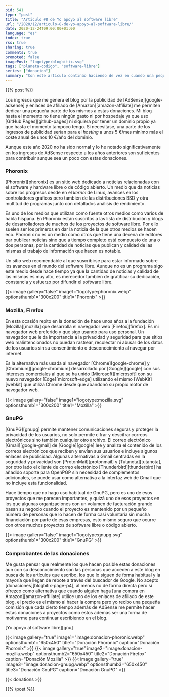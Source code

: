 ```yaml
---
pid: 541
type: "post"
title: "Artículo #8 de Yo apoyo al software libre"
url: "/2020/12/articulo-8-de-yo-apoyo-al-software-libre/"
date: 2020-12-24T09:00:00+01:00
language: "es"
index: true
rss: true
sharing: true
comments: true
promoted: false
imagePost: "logotype:blogbitix.svg"
tags: ["planeta-codigo", "software-libre"]
series: ["donacion"]
summary: "Con este artículo continúo haciendo de vez en cuando una pequeña donación a algunos programas que utilizo habitualmente y proyectos que me parecen importántes e útiles con la intención de apoyar su desarrollo aunque sean cantidades pequeñas. Este es ya el octavo artículo de donación que escribo y poco a poco las cantidades que he donado ya empiezan a ser respetables."
---
```


{{% post %}}

Los ingresos que me genera el blog por la publicidad de [AdSense][google-adsense] y enlaces de afiliado de [Amazon][amazon-affiliate] me permiten dedicar una pequeña parte de los mismos a estas donaciones. Mi blog hasta el momento no tiene ningún gasto ni por hospedaje ya que uso [GitHub Pages][github-pages] ni siquiera por tener un dominio propio ya que hasta el momento tampoco tengo. Si necesitase, una parte de los ingresos de publicidad serían para el _hosting_ a unos 5 €/mes mínimo más el coste anual de unos 10 €/año del dominio.

Aunque este año 2020 no ha sido normal y lo he notado significativamente en los ingresos de AdSense respecto a los años anteriores son suficientes para contribuir aunque sea un poco con estas donaciones.

### Phoronix

[Phoronix][phoronix] es un sitio web dedicado a noticias relacionadas con el software y hardware libre o de código abierto. Un medio que da noticias sobre los progresos desde en el _kernel_ de Linux, avances en los controladores gráficos pero también de las distribuciones BSD y otra multitud de programas junto con detallados análisis de rendimiento.

Es uno de los medios que utilizan como fuente otros medios como varios de habla hispana. En Phoronix están suscritos a las lista de distribución y blogs de desarrolladores de muchos de los proyectos de software libre. Por ello suelen ser los primeros en dar la noticia de la que otros medios se hacen eco. Phoronix no es un medio como otros que tiene una decena de editores par publicar noticias sino que a tiempo completo está compuesto de una o dos personas, por la cantidad de noticias que publican y calidad de las mismas el trabajo de información que hacen es notable.

Un sitio web recomendable al que suscribirse para estar informado sobre los avances en el mundo del software libre. Aunque no es un programa sigo este medio desde hace tiempo ya que la cantidad de noticias y calidad de las mismas es muy alto, es merecedor también de gratificar su dedicación, constancia y esfuerzo por difundir el software libre.

{{< image
    gallery="false"
    image1="logotype:phoronix.webp" optionsthumb1="300x200" title1="Phoronix" >}}

### Mozilla, Firefox

En esta ocasión repito en la donación de hace unos años a la fundación [Mozilla][mozilla] que desarrolla el navegador web [Firefox][firefox]. Es mi navegador web preferido y que sigo usando para uso personal. Un navegador que le da importancia a la privacidad y seguridad para que sitios web malintencionados no puedan rastrear, recolectar ni abusar de los datos de los usuarios sin su consentimiento o desconocimiento al navegar por internet.

Es la alternativa más usada al navegador [Chrome][google-chrome] y [Chromium][google-chromium] desarrollado por [Google][google] con sus intereses comerciales al que se ha unido [Microsoft][microsoft] con su nuevo navegador [Edge][microsoft-edge] utilizando el mismo [WebKit][webkit] que utiliza Chrome desde que abandonó su propio motor de navegador web.

{{< image
    gallery="false"
    image1="logotype:mozilla.svg" optionsthumb1="300x200" title1="Mozilla" >}}

### GnuPG

[GnuPG][gnupg] permite mantener comunicaciones seguras y proteger la privacidad de los usuarios, no solo permite cifrar y descifrar correos electrónicos sino también cualquier otro archivo. El correo electrónico [Gmail][google-gmail] de [Google][google] lee y analiza el contenido de los correos electrónicos que reciben y envían sus usuarios e incluye algunos enlaces de publicidad. Algunas alternativas a Gmail centradas en la seguridad y privacidad son [ProtonMail][protonmail] y [Tutanota][tutanota], por otro lado el cliente de correo electrónico [Thunderbird][thunderbird] ha añadido soporte para OpenPGP sin necesidad de complementos adicionales, se puede usar como alternativa a la interfaz web de Gmail que no incluye esta funcionalidad.

Hace tiempo que no hago uso habitual de GnuPG, pero es uno de esos proyectos que me parecen importantes, y quizá uno de esos proyectos en los que algunas organizaciones con un volumen de facturación grande basan su negocio cuando el proyecto es mantenido por un pequeño número de personas que lo hacen de forma casi voluntaria sin mucha financiación por parte de esas empresas, esto mismo seguro que ocurre con otros muchos proyectos de software libre o código abierto.

{{< image
    gallery="false"
    image1="logotype:gnupg.svg" optionsthumb1="300x200" title1="GnuPG" >}}

### Comprobantes de las donaciones

Me gusta pensar que realmente los que hacen posible estas donaciones aun con su desconocimiento son las personas que acceden a este blog en busca de los artículos que escribo, los que lo siguen de forma habitual y la mayoría que llegan de rebote a través del buscador de Google. No acepto [donaciones][blogbitix-page-p4], al menos no de forma directa pero si ofrezco como alternativa que cuando alguien haga [una compra en Amazon][amazon-affiliate] utilice uno de los enlaces de afiliado de este blog, el precio es el mismo al hacer la compra pero yo recibo una pequeña comisión que cada cierto tiempo además de AdSense me permite hacer estas donaciones a proyectos 
como estos además ser una forma de motivarme para continuar escribiendo en el blog.

[Yo apoyo al software libre][gnu]

{{< image
    gallery="true"
    image1="image:donacion-phoronix.webp" optionsthumb1="650x450" title1="Donación Phoronix"
    caption="Donación Phoronix" >}}
{{< image
    gallery="true"
    image2="image:donacion-mozilla.webp" optionsthumb2="650x450" title2="Donación Firefox"
    caption="Donación Mozilla" >}}
{{< image
    gallery="true"
    image3="image:donacion-gnupg.webp" optionsthumb3="650x450" title3="Donación GnuPG"
    caption="Donación GnuPG" >}}

{{< donations >}}

{{% /post %}}
